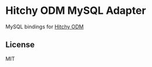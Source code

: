 # Hitchy ODM MySQL Adapter

MySQL bindings for [Hitchy ODM](https://www.npmjs.com/package/hitchy-odem)

## License

MIT

